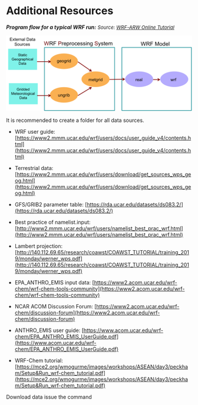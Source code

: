 # Additional Resources

_**Program flow for a typical WRF run:**_
<span style="font-size: 13px;">_Source: [WRF-ARW Online Tutorial](https://www2.mmm.ucar.edu/wrf/OnLineTutorial/Basics/index.php)_</span>

![wrf_flow](/assets/img/wrf_flow.png)

It is recommended to create a folder for all data sources.

* WRF user guide: [https://www2.mmm.ucar.edu/wrf/users/docs/user_guide_v4/contents.html](https://www2.mmm.ucar.edu/wrf/users/docs/user_guide_v4/contents.html)

* Terrestrial data: [https://www2.mmm.ucar.edu/wrf/users/download/get_sources_wps_geog.html](https://www2.mmm.ucar.edu/wrf/users/download/get_sources_wps_geog.html)
> 

* GFS/GRIB2 parameter table: [https://rda.ucar.edu/datasets/ds083.2/](https://rda.ucar.edu/datasets/ds083.2/) 

* Best practice of namelist.input: [http://www2.mmm.ucar.edu/wrf/users/namelist_best_prac_wrf.html](http://www2.mmm.ucar.edu/wrf/users/namelist_best_prac_wrf.html)

* Lambert projection: [http://140.112.69.65/research/coawst/COAWST_TUTORIAL/training_2019/monday/werner_wps.pdf](http://140.112.69.65/research/coawst/COAWST_TUTORIAL/training_2019/monday/werner_wps.pdf)

* EPA_ANTHRO_EMIS input data: [https://www2.acom.ucar.edu/wrf-chem/wrf-chem-tools-community](https://www2.acom.ucar.edu/wrf-chem/wrf-chem-tools-community)

* NCAR ACOM Discussion Forum: [https://www2.acom.ucar.edu/wrf-chem/discussion-forum](https://www2.acom.ucar.edu/wrf-chem/discussion-forum)

* ANTHRO_EMIS user guide: [https://www.acom.ucar.edu/wrf-chem/EPA_ANTHRO_EMIS_UserGuide.pdf](https://www.acom.ucar.edu/wrf-chem/EPA_ANTHRO_EMIS_UserGuide.pdf)

* WRF-Chem tutorial: [https://mce2.org/wmogurme/images/workshops/ASEAN/day3/peckham/Setup&Run_wrf-chem_tutorial.pdf](https://mce2.org/wmogurme/images/workshops/ASEAN/day3/peckham/Setup&Run_wrf-chem_tutorial.pdf)


Download data issue the command